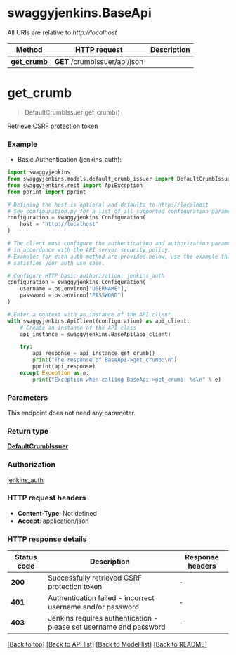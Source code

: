 # swaggyjenkins.BaseApi

All URIs are relative to *http://localhost*

Method | HTTP request | Description
------------- | ------------- | -------------
[**get_crumb**](BaseApi.md#get_crumb) | **GET** /crumbIssuer/api/json | 


# **get_crumb**
> DefaultCrumbIssuer get_crumb()

Retrieve CSRF protection token

### Example

* Basic Authentication (jenkins_auth):

```python
import swaggyjenkins
from swaggyjenkins.models.default_crumb_issuer import DefaultCrumbIssuer
from swaggyjenkins.rest import ApiException
from pprint import pprint

# Defining the host is optional and defaults to http://localhost
# See configuration.py for a list of all supported configuration parameters.
configuration = swaggyjenkins.Configuration(
    host = "http://localhost"
)

# The client must configure the authentication and authorization parameters
# in accordance with the API server security policy.
# Examples for each auth method are provided below, use the example that
# satisfies your auth use case.

# Configure HTTP basic authorization: jenkins_auth
configuration = swaggyjenkins.Configuration(
    username = os.environ["USERNAME"],
    password = os.environ["PASSWORD"]
)

# Enter a context with an instance of the API client
with swaggyjenkins.ApiClient(configuration) as api_client:
    # Create an instance of the API class
    api_instance = swaggyjenkins.BaseApi(api_client)

    try:
        api_response = api_instance.get_crumb()
        print("The response of BaseApi->get_crumb:\n")
        pprint(api_response)
    except Exception as e:
        print("Exception when calling BaseApi->get_crumb: %s\n" % e)
```



### Parameters

This endpoint does not need any parameter.

### Return type

[**DefaultCrumbIssuer**](DefaultCrumbIssuer.md)

### Authorization

[jenkins_auth](../README.md#jenkins_auth)

### HTTP request headers

 - **Content-Type**: Not defined
 - **Accept**: application/json

### HTTP response details

| Status code | Description | Response headers |
|-------------|-------------|------------------|
**200** | Successfully retrieved CSRF protection token |  -  |
**401** | Authentication failed - incorrect username and/or password |  -  |
**403** | Jenkins requires authentication - please set username and password |  -  |

[[Back to top]](#) [[Back to API list]](../README.md#documentation-for-api-endpoints) [[Back to Model list]](../README.md#documentation-for-models) [[Back to README]](../README.md)

